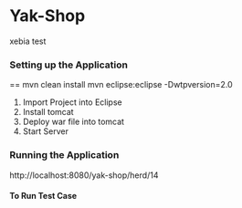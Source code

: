 # Yak-Shop

xebia test

### Setting up the Application
==
mvn clean install
mvn eclipse:eclipse -Dwtpversion=2.0

1) Import Project into Eclipse
2) Install tomcat 
3) Deploy war file into tomcat
4) Start Server

### Running the Application
http://localhost:8080/yak-shop/herd/14

#### To Run Test Case





